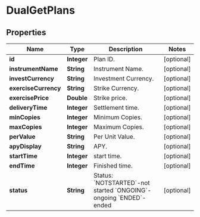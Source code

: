 
# DualGetPlans

## Properties

Name | Type | Description | Notes
------------ | ------------- | ------------- | -------------
**id** | **Integer** | Plan ID. |  [optional]
**instrumentName** | **String** | Instrument Name. |  [optional]
**investCurrency** | **String** | Investment Currency. |  [optional]
**exerciseCurrency** | **String** | Strike Currency. |  [optional]
**exercisePrice** | **Double** | Strike price. |  [optional]
**deliveryTime** | **Integer** | Settlement time. |  [optional]
**minCopies** | **Integer** | Minimum Copies. |  [optional]
**maxCopies** | **Integer** | Maximum Copies. |  [optional]
**perValue** | **String** | Per Unit Value. |  [optional]
**apyDisplay** | **String** | APY. |  [optional]
**startTime** | **Integer** | start time. |  [optional]
**endTime** | **Integer** | Finished time. |  [optional]
**status** | **String** | Status:   &#x60;NOTSTARTED&#x60;-not started  &#x60;ONGOING&#x60;-ongoing  &#x60;ENDED&#x60;-ended |  [optional]

